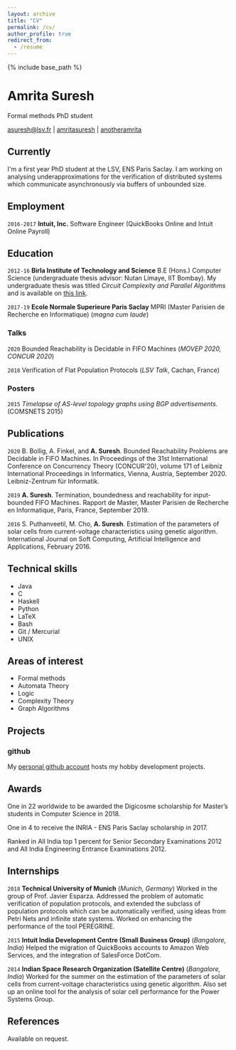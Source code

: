 ```yaml
---
layout: archive
title: "CV"
permalink: /cv/
author_profile: true
redirect_from:
  - /resume
---
```


{% include base_path %}


# Amrita Suresh
Formal methods PhD student

<div id="webaddress">
<a href="mailto:asuresh@lsv.fr">asuresh@lsv.fr</a>
|
<i class="fa fa-github"></i> <a href="http://github.com/amritasuresh">amritasuresh</a>
|
<i class="fa fa-twitter"></i> <a href="http://twitter.com/anotheramrita">anotheramrita</a>
</div>


## Currently

I'm a first year PhD student at the LSV, ENS Paris Saclay. I am working on analysing underapproximations for the verification of distributed systems which communicate asynchronously via buffers of unbounded size. 

## Employment

`2016-2017` 
__Intuit, Inc.__ Software Engineer (QuickBooks Online and Intuit Online Payroll)

## Education

`2012-16`
__Birla Institute of Technology and Science__ B.E (Hons.) Computer Science (undergraduate thesis advisor: Nutan Limaye, IIT Bombay). My undergraduate thesis was titled _Circuit Complexity and Parallel Algorithms_ and is available on [this link](https://www.dropbox.com/s/gygo399vhu8agtm/Amrita_Bachelor_report.pdf?dl=0).

`2017-19`
__Ecole Normale Superieure Paris Saclay__ MPRI (Master Parisien de Recherche en Informatique)  (_magna cum laude_)


### Talks

`2020`
Bounded Reachability is Decidable in FIFO Machines (_MOVEP 2020, CONCUR 2020_)


`2018`
Verification of Flat Population Protocols (_LSV Talk_, Cachan, France)


### Posters

`2015`
_Timelapse of AS-level topology graphs using BGP advertisements._ (COMSNETS 2015)


## Publications

`2020`
B. Bollig, A. Finkel, and __A. Suresh__. Bounded Reachability Problems are Decidable in FIFO Machines. In Proceedings of the 31st International Conference on Concurrency Theory (CONCUR'20), volume 171 of Leibniz International Proceedings in Informatics, Vienna, Austria, September 2020. Leibniz-Zentrum für Informatik.

`2019`
__A. Suresh__. Termination, boundedness and reachability for input-bounded FIFO Machines. Rapport de Master, Master Parisien de Recherche en Informatique, Paris, France, September 2019.

`2016` S. Puthanveetil, M. Cho, __A. Suresh__. Estimation of the parameters of solar cells from current-voltage characteristics using genetic algorithm. International Journal on Soft Computing, Artificial Intelligence and Applications, February 2016.

## Technical skills

* Java
* C
* Haskell
* Python 
* LaTeX
* Bash
* Git / Mercurial
* UNIX

## Areas of interest

* Formal methods
* Automata Theory
* Logic
* Complexity Theory
* Graph Algorithms

## Projects

### github

My [personal github account](https://github.com/amritasuresh) hosts my hobby development projects.

## Awards

One in 22 worldwide to be awarded the Digicosme scholarship for Master’s students in Computer Science in 2018.

One in 4 to receive the INRIA - ENS Paris Saclay scholarship in 2017.

Ranked in All India top 1 percent for Senior Secondary Examinations 2012 and All India Engineering Entrance Examinations 2012.

## Internships

`2018`
__Technical University of Munich__ (_Munich, Germany_)
Worked in the group of Prof. Javier Esparza. Addressed the problem of automatic verification of population protocols, and extended the subclass of population protocols which can be automatically verified, using ideas from Petri Nets and infinite state systems. Worked on enhancing the performance of the tool PEREGRINE.

`2015`
__Intuit India Development Centre (Small Business Group)__ (_Bangalore, India_)
Helped the migration of QuickBooks accounts to Amazon Web Services, and the integration of SalesForce DotCom. 

`2014`
__Indian Space Research Organization (Satellite Centre)__ (_Bangalore, India_)
Worked for the summer on the estimation of the parameters of solar cells from current-voltage characteristics using genetic algorithm. Also set up an online tool for the analysis of solar cell performance for the Power Systems Group.


## References

Available on request.

<!-- ### Footer

Last updated: August 2020 -->
